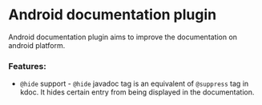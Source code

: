 # Android documentation plugin

Android documentation plugin aims to improve the documentation on android platform.

### Features:

* `@hide` support - `@hide` javadoc tag is an equivalent of `@suppress` tag in kdoc. It hides certain entry from being
  displayed in the documentation.
